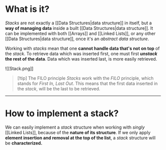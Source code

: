 # What is it?

*Stacks* are not exactly a [[Data Structures|data structure]] in itself, but a **way of managing data** inside a built [[Data Structures|data structure]]. It can be implemented with both [[Arrays]] and [[Linked Lists]], or any other [[Data Structures|data structure]], once it's an *abstract data structure*.

Working with *stacks* mean that one **cannot handle data that's not on top** of the *stack*. To retrieve data which was inserted first, one must first ***unstack* the rest of the data**. Data which was inserted last, is more easily retrieved.

![[Stack.png]]

>[!tip] The FILO principle
> *Stacks* work with the *FILO* principle, which stands for *First In, Last Out*. This means that the first data inserted in the *stack*, will be the last to be retrieved.

___
# How to implement a stack?

We can easily implement a *stack* structure when working with *singly* [[Linked Lists]], because of the **nature of its structure**. If we only apply **element insertion and removal at the top of the list**, a *stack* structure will be **characterized.**


